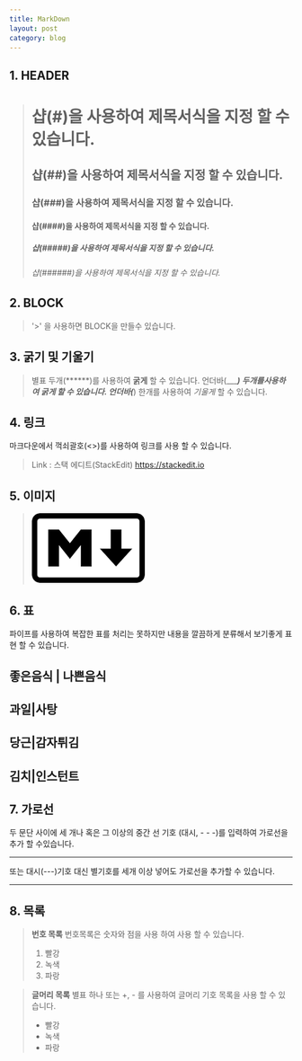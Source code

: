 ```yaml
---
title: MarkDown 
layout: post
category: blog
---
```


## __1. HEADER__
># 샵(#)을 사용하여 제목서식을 지정 할 수 있습니다.
>## 샵(##)을 사용하여 제목서식을 지정 할 수 있습니다.
>### 샵(###)을 사용하여 제목서식을 지정 할 수 있습니다.
>#### 샵(####)을 사용하여 제목서식을 지정 할 수 있습니다. 
>##### 샵(#####)을 사용하여 제목서식을 지정 할 수 있습니다.
>###### 샵(######)을 사용하여 제목서식을 지정 할 수 있습니다.

## __2. BLOCK__
> '>' 을 사용하면 BLOCK을 만들수 있습니다.

## __3. 굵기 및 기울기__
> 별표 두개(******)를 사용하여 **굵게** 할 수 있습니다.
> 언더바(______) 두개를사용하여 __굵게__ 할 수 있습니다.
> 언더바(___) 한개를 사용하여 _기울게_ 할 수 있습니다.

## __4. 링크__
마크다운에서 꺽쇠괄호(<>)를 사용하여 링크를 사용 할 수 있습니다.
> Link : 스택 에디트(StackEdit)
> <https://stackedit.io> 

## __5. 이미지__
>  ![Alt text](/uploads/markdownLogo.png)

## __6. 표__

파이프를 사용하여 복잡한 표를 처리는 못하지만 내용을 깔끔하게 분류해서 보기좋게 표현 할 수 있습니다. 

좋은음식 | 나쁜음식
---
과일|사탕
---
당근|감자튀김
---
김치|인스턴트
---

## __7. 가로선__

두 문단 사이에 세 개나 혹은 그 이상의 중간 선 기호 (대시, - - -)를 입력하여 가로선을 추가 할 수있습니다.
- ---
또는 대시(---)기호 대신 별기호를 세개 이상 넣어도 가로선을 추가할 수 있습니다.
***

## __8. 목록__

> **번호 목록**
>번호목록은  숫자와 점을 사용 하여 사용 할 수 있습니다.
> 1. 빨강
> 2. 녹색
> 3. 파랑

> **글머리 목록**
>별표 하나 또는 +, - 를 사용하여 글머리 기호 목록을 사용 할 수 있습니다.
> * 빨강
> * 녹색
> * 파랑